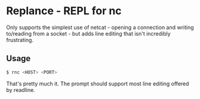 # Replance - REPL for nc

Only supports the simplest use of netcat - opening a connection and writing
to/reading from a socket - but adds line editing that isn't incredibly
frustrating.

## Usage

```sh
$ rnc <HOST> <PORT>
```

That's pretty much it. The prompt should support most line editing offered by
readline.

